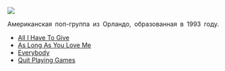 ![](/songs/abc/Backstreet%20Boys/backstreet_boys.jpg)  

Американская поп-группа из Орландо, образованная в 1993 году.

* [All I Have To Give](/songs/abc/Backstreet%20Boys/All%20I%20Have%20To%20Give)
* [As Long As You Love Me](/songs/abc/Backstreet%20Boys/As%20Long%20As%20You%20Love%20Me)
* [Everybody](/songs/abc/Backstreet%20Boys/Everybody)
* [Quit Playing Games](/songs/abc/Backstreet%20Boys/Quit%20Playing%20Games)